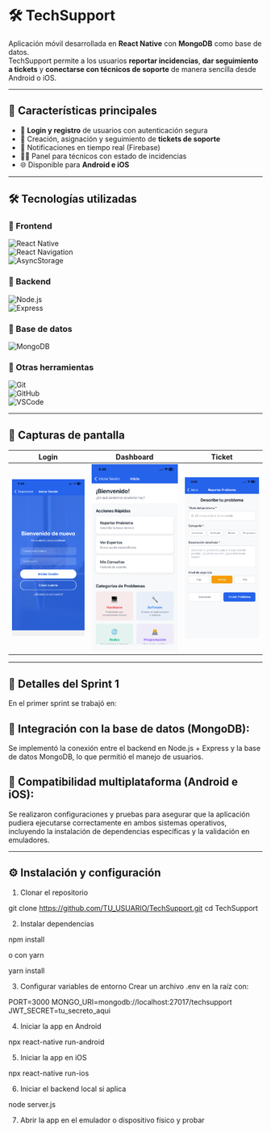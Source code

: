# 🛠️ TechSupport  

Aplicación móvil desarrollada en **React Native** con **MongoDB** como base de datos.  
TechSupport permite a los usuarios **reportar incidencias**, **dar seguimiento a tickets** y **conectarse con técnicos de soporte** de manera sencilla desde Android o iOS.  

---

## 🚀 Características principales  
- 📱 **Login y registro** de usuarios con autenticación segura  
- 📝 Creación, asignación y seguimiento de **tickets de soporte**  
- 🔔 Notificaciones en tiempo real (Firebase)  
- 👨‍💻 Panel para técnicos con estado de incidencias  
- 🌐 Disponible para **Android e iOS**  

---

## 🛠️ Tecnologías utilizadas  

### 🔹 Frontend  
![React Native](https://img.shields.io/badge/React%20Native-61DAFB?logo=react&logoColor=white)  
![React Navigation](https://img.shields.io/badge/Navigation-React%20Navigation-blue?logo=reactrouter)  
![AsyncStorage](https://img.shields.io/badge/Storage-AsyncStorage-lightgrey)  

### 🔹 Backend  
![Node.js](https://img.shields.io/badge/Node.js-43853D?logo=node.js&logoColor=white)  
![Express](https://img.shields.io/badge/Express.js-000000?logo=express&logoColor=white)  

### 🔹 Base de datos  
![MongoDB](https://img.shields.io/badge/Database-MongoDB-green?logo=mongodb&logoColor=white)  

### 🔹 Otras herramientas   
![Git](https://img.shields.io/badge/Git-F05032?logo=git&logoColor=white)  
![GitHub](https://img.shields.io/badge/GitHub-181717?logo=github&logoColor=white)  
![VSCode](https://img.shields.io/badge/Editor-VSCode-007ACC?logo=visualstudiocode&logoColor=white)  

---

## 📸 Capturas de pantalla  


| Login | Dashboard | Ticket |
|-------|-----------|--------|
| ![Login](./screenshots/login.PNG) | ![Dashboard](./screenshots/Dashboard.PNG) | ![Ticket](./screenshots/ticket.PNG) |

---

## 📅 Detalles del Sprint 1

En el primer sprint se trabajó en:

## 🔗 Integración con la base de datos (MongoDB):
Se implementó la conexión entre el backend en Node.js + Express y la base de datos MongoDB, lo que permitió el manejo de usuarios.

## 📱 Compatibilidad multiplataforma (Android e iOS):
Se realizaron configuraciones y pruebas para asegurar que la aplicación pudiera ejecutarse correctamente en ambos sistemas operativos, incluyendo la instalación de dependencias específicas y la validación en emuladores.

---

## ⚙️ Instalación y configuración  


1. Clonar el repositorio

git clone https://github.com/TU_USUARIO/TechSupport.git
cd TechSupport

2. Instalar dependencias

npm install

o con yarn

yarn install

3. Configurar variables de entorno
Crear un archivo .env en la raíz con:

PORT=3000
MONGO_URI=mongodb://localhost:27017/techsupport
JWT_SECRET=tu_secreto_aqui

4. Iniciar la app en Android

npx react-native run-android

5. Iniciar la app en iOS

npx react-native run-ios

6. Iniciar el backend local si aplica

node server.js

7. Abrir la app en el emulador o dispositivo físico y probar

